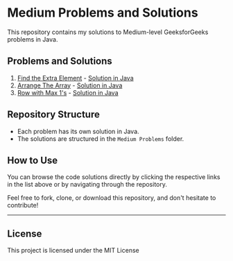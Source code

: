 # Medium Problems and Solutions

This repository contains my solutions to Medium-level GeeksforGeeks problems in Java.

## Problems and Solutions

1. [Find the Extra Element](https://www.geeksforgeeks.org/problems/majority-element-1587115620/1) - [Solution in Java](https://github.com/MONISH2502/GeeksforGeeks-problems/tree/main/Medium%20Problems/MajorityElement.java)
2. [Arrange The Array](https://www.geeksforgeeks.org/problems/arranging-the-array1131/1?page=1&difficulty=Medium&status=solved&sortBy=difficulty) - [Solution in Java](https://github.com/MONISH2502/GeeksforGeeks-problems/tree/main/Medium%20Problems/ArrangeTheArray.java)
3. [Row with Max 1's](https://www.geeksforgeeks.org/problems/row-with-max-1s0023/1?page=1&difficulty=Medium&status=solved&sortBy=difficulty) - [Solution in Java](https://github.com/MONISH2502/GeeksforGeeks-problems/blob/main/Medium%20Problems/RowWithMax1.java)

## Repository Structure

- Each problem has its own solution in Java.
- The solutions are structured in the `Medium Problems` folder.

## How to Use

You can browse the code solutions directly by clicking the respective links in the list above or by navigating through the repository.

Feel free to fork, clone, or download this repository, and don't hesitate to contribute!

---

## License

This project is licensed under the MIT License 
